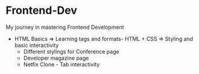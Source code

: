 # Frontend-Dev
My journey in mastering Frontend Development
- HTML Basics => Learning tags and formats- HTML + CSS => Styling and basic interactivity
  - Different stylings for Conference page
  - Developer magazine page
  - Netfix Clone - Tab interactivity
  
